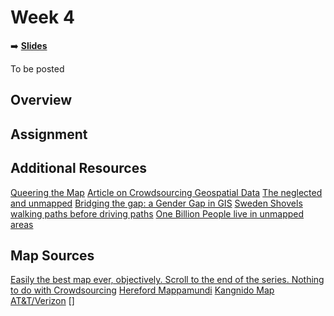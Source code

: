 <!-- .slide: data-background="./Images/header.svg" data-background-repeat="none" data-background-size="40% 40%" data-background-position="center 10%" class="header" -->
# Week 4

<!-- Put a link to the slides so that students can find them -->

➡️ [**Slides**](https://shelleyhoover.github.io/UPP4652021/Slides/revealjsSlides/week4.html)

To be posted

## Overview

## Assignment

## Additional Resources
[Queering the Map](https://www.queeringthemap.com/)
[Article on Crowdsourcing Geospatial Data](https://www.sciencedirect.com/science/article/pii/S0924271610000602)
[The neglected and unmapped](https://guardian.ng/stories/makoko-neglected-and-unmapped/)
[Bridging the gap: a Gender Gap in GIS](https://up42.com/blog/tech/visible-women-female-mappers-bridge-the-data-gap-in-urban-design)
[Sweden Shovels walking paths before driving paths](https://usa.streetsblog.org/2018/01/24/why-sweden-clears-walkways-before-roads/)
[One Billion People live in unmapped areas](https://reliefweb.int/report/world/what-if-we-could-map-one-billion-people-currently-missing-world-s-maps-0)

## Map Sources
[Easily the best map ever, objectively. Scroll to the end of the series. Nothing to do with Crowdsourcing](https://collections.lib.uwm.edu/digital/collection/agdm/id/7649)
[Hereford Mappamundi](https://www.themappamundi.co.uk/)
[Kangnido Map](https://en.wikipedia.org/wiki/Gangnido#/media/File:KangnidoMap.jpg)
[AT&T/Verizon]()
[]